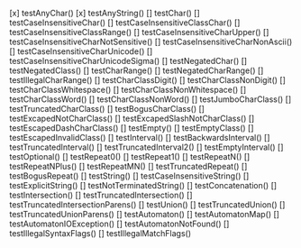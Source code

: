 [x] testAnyChar()
[x] testAnyString()
[] testChar()
[] testCaseInsensitiveChar()
[] testCaseInsensitiveClassChar()
[] testCaseInsensitiveClassRange()
[] testCaseInsensitiveCharUpper()
[] testCaseInsensitiveCharNotSensitive()
[] testCaseInsensitiveCharNonAscii()
[] testCaseInsensitiveCharUnicode()
[] testCaseInsensitiveCharUnicodeSigma()
[] testNegatedChar()
[] testNegatedClass()
[] testCharRange()
[] testNegatedCharRange()
[] testIllegalCharRange()
[] testCharClassDigit()
[] testCharClassNonDigit()
[] testCharClassWhitespace()
[] testCharClassNonWhitespace()
[] testCharClassWord()
[] testCharClassNonWord()
[] testJumboCharClass()
[] testTruncatedCharClass()
[] testBogusCharClass()
[] testExcapedNotCharClass()
[] testExcapedSlashNotCharClass()
[] testEscapedDashCharClass()
[] testEmpty()
[] testEmptyClass()
[] testEscapedInvalidClass()
[] testInterval()
[] testBackwardsInterval()
[] testTruncatedInterval()
[] testTruncatedInterval2()
[] testEmptyInterval()
[] testOptional()
[] testRepeat0()
[] testRepeat1()
[] testRepeatN()
[] testRepeatNPlus()
[] testRepeatMN()
[] testTruncatedRepeat()
[] testBogusRepeat()
[] testString()
[] testCaseInsensitiveString()
[] testExplicitString()
[] testNotTerminatedString()
[] testConcatenation()
[] testIntersection()
[] testTruncatedIntersection()
[] testTruncatedIntersectionParens()
[] testUnion()
[] testTruncatedUnion()
[] testTruncatedUnionParens()
[] testAutomaton()
[] testAutomatonMap()
[] testAutomatonIOException()
[] testAutomatonNotFound()
[] testIllegalSyntaxFlags()
[] testIllegalMatchFlags()
